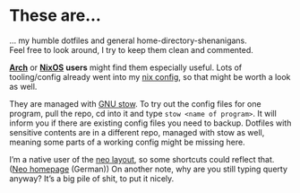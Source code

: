 # These are…

… my humble dotfiles and general home-directory-shenanigans.  
Feel free to look around, I try to keep them clean and commented.

[**Arch**][arch] or [**NixOS**][nixos] **users** might find them especially
useful. Lots of tooling/config already went into my [nix config][vuizvui], so
that might be worth a look as well.

They are managed with [GNU stow][stow]. To try out the config files for one 
program, pull the repo, cd into it and type `stow <name of program>`. It will 
inform you if there are existing config files you need to backup. Dotfiles with
sensitive contents are in a different repo, managed with stow as well, meaning
some parts of a working config might be missing here.

I’m a native user of the [neo layout][neowiki], so some shortcuts could reflect 
that. ([Neo homepage][neo] (German))  On another note, why are you still typing 
querty anyway? It’s a big pile of shit, to put it nicely.

[arch]: https://archlinux.org/
[nixos]: https://nixos.org/
[vuizvui]: https://github.com/openlab-aux/vuizvui/blob/master/machines/profpatsch/katara.nix
[neo]:  https://neo-layout.org/
[neowiki]: https://en.wikipedia.org/wiki/Keyboard_layout#Neo
[stow]: https://www.gnu.org/software/stow/
